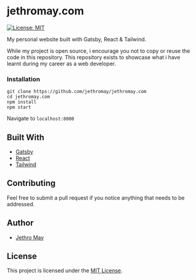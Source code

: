 # jethromay.com

[![License: MIT](https://img.shields.io/badge/License-MIT-green.svg)](https://opensource.org/licenses/MIT)

My personal website built with Gatsby, React & Tailwind. 

While my project is open source, i encourage you not to copy or reuse the code in this repository. This repository exists to showcase what i have learnt during my career as a web developer.

### Installation

```
git clone https://github.com/jethromay/jethromay.com
cd jethromay.com
npm install
npm start
```

Navigate to ```localhost:8000```

## Built With

* [Gatsby](https://www.gatsbyjs.org) 
* [React](https://reactjs.org/)
* [Tailwind](https://tailwindcss.com/)

## Contributing

Feel free to submit a pull request if you notice anything that needs to be addressed.

## Author

* [Jethro May](https://jethromay.com)

## License

This project is licensed under the [MIT License](LICENSE).
